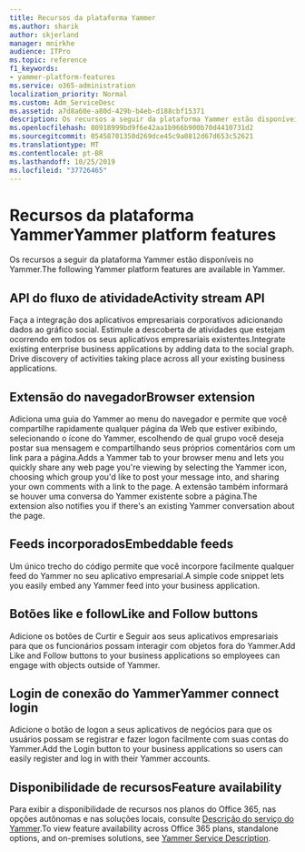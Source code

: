 ```yaml
---
title: Recursos da plataforma Yammer
ms.author: sharik
author: skjerland
manager: mnirkhe
audience: ITPro
ms.topic: reference
f1_keywords:
- yammer-platform-features
ms.service: o365-administration
localization_priority: Normal
ms.custom: Adm_ServiceDesc
ms.assetid: a7d8a60e-a80d-429b-b4eb-d188cbf15371
description: Os recursos a seguir da plataforma Yammer estão disponíveis no Yammer.
ms.openlocfilehash: 80918999bd9f6e42aa1b966b900b70d4410731d2
ms.sourcegitcommit: 05458701350d269dce45c9a0812d67d653c52621
ms.translationtype: MT
ms.contentlocale: pt-BR
ms.lasthandoff: 10/25/2019
ms.locfileid: "37726465"
---
```

# <a name="yammer-platform-features"></a><span data-ttu-id="2b119-103">Recursos da plataforma Yammer</span><span class="sxs-lookup"><span data-stu-id="2b119-103">Yammer platform features</span></span>

<span data-ttu-id="2b119-104">Os recursos a seguir da plataforma Yammer estão disponíveis no Yammer.</span><span class="sxs-lookup"><span data-stu-id="2b119-104">The following Yammer platform features are available in Yammer.</span></span>
 
## <a name="activity-stream-api"></a><span data-ttu-id="2b119-105">API do fluxo de atividade</span><span class="sxs-lookup"><span data-stu-id="2b119-105">Activity stream API</span></span>

<span data-ttu-id="2b119-p101">Faça a integração dos aplicativos empresariais corporativos adicionando dados ao gráfico social. Estimule a descoberta de atividades que estejam ocorrendo em todos os seus aplicativos empresariais existentes.</span><span class="sxs-lookup"><span data-stu-id="2b119-p101">Integrate existing enterprise business applications by adding data to the social graph. Drive discovery of activities taking place across all your existing business applications.</span></span>
  
## <a name="browser-extension"></a><span data-ttu-id="2b119-108">Extensão do navegador</span><span class="sxs-lookup"><span data-stu-id="2b119-108">Browser extension</span></span>

<span data-ttu-id="2b119-109">Adiciona uma guia do Yammer ao menu do navegador e permite que você compartilhe rapidamente qualquer página da Web que estiver exibindo, selecionando o ícone do Yammer, escolhendo de qual grupo você deseja postar sua mensagem e compartilhando seus próprios comentários com um link para a página.</span><span class="sxs-lookup"><span data-stu-id="2b119-109">Adds a Yammer tab to your browser menu and lets you quickly share any web page you're viewing by selecting the Yammer icon, choosing which group you'd like to post your message into, and sharing your own comments with a link to the page.</span></span> <span data-ttu-id="2b119-110">A extensão também informará se houver uma conversa do Yammer existente sobre a página.</span><span class="sxs-lookup"><span data-stu-id="2b119-110">The extension also notifies you if there's an existing Yammer conversation about the page.</span></span> 

## <a name="embeddable-feeds"></a><span data-ttu-id="2b119-111">Feeds incorporados</span><span class="sxs-lookup"><span data-stu-id="2b119-111">Embeddable feeds</span></span>

<span data-ttu-id="2b119-112">Um único trecho do código permite que você incorpore facilmente qualquer feed do Yammer no seu aplicativo empresarial.</span><span class="sxs-lookup"><span data-stu-id="2b119-112">A simple code snippet lets you easily embed any Yammer feed into your business application.</span></span>
  
## <a name="like-and-follow-buttons"></a><span data-ttu-id="2b119-113">Botões like e follow</span><span class="sxs-lookup"><span data-stu-id="2b119-113">Like and Follow buttons</span></span>

<span data-ttu-id="2b119-114">Adicione os botões de Curtir e Seguir aos seus aplicativos empresariais para que os funcionários possam interagir com objetos fora do Yammer.</span><span class="sxs-lookup"><span data-stu-id="2b119-114">Add Like and Follow buttons to your business applications so employees can engage with objects outside of Yammer.</span></span>
  
## <a name="yammer-connect-login"></a><span data-ttu-id="2b119-115">Login de conexão do Yammer</span><span class="sxs-lookup"><span data-stu-id="2b119-115">Yammer connect login</span></span>

<span data-ttu-id="2b119-116">Adicione o botão de logon a seus aplicativos de negócios para que os usuários possam se registrar e fazer logon facilmente com suas contas do Yammer.</span><span class="sxs-lookup"><span data-stu-id="2b119-116">Add the Login button to your business applications so users can easily register and log in with their Yammer accounts.</span></span>

## <a name="feature-availability"></a><span data-ttu-id="2b119-117">Disponibilidade de recursos</span><span class="sxs-lookup"><span data-stu-id="2b119-117">Feature availability</span></span>

<span data-ttu-id="2b119-118">Para exibir a disponibilidade de recursos nos planos do Office 365, nas opções autônomas e nas soluções locais, consulte [Descrição do serviço do Yammer](yammer-service-description.md).</span><span class="sxs-lookup"><span data-stu-id="2b119-118">To view feature availability across Office 365 plans, standalone options, and on-premises solutions, see [Yammer Service Description](yammer-service-description.md).</span></span>
  

